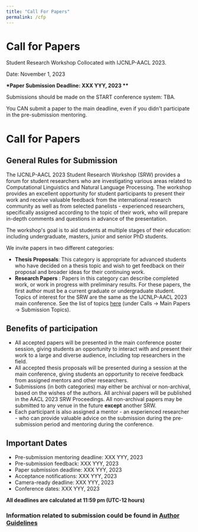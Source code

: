 ```yaml
---
title: "Call For Papers"
permalink: /cfp
---
```


# Call for Papers

Student Research Workshop Collocated with IJCNLP-AACL 2023.

Date: November 1, 2023

**\*Paper Submission Deadline: XXX YYY, 2023 \*\***

Submissions should be made on the START conference system: TBA. <!-- https://softconf.com/ijcnlp2023/SRW2023/ -->

You CAN submit a paper to the main deadline, even if you didn't participate in the pre-submission mentoring.

# Call for Papers

## General Rules for Submission

The IJCNLP-AACL 2023 Student Research Workshop (SRW) provides a forum for student researchers who are investigating various areas related to Computational Linguistics and Natural Language Processing. The workshop provides an excellent opportunity for student participants to present their work and receive valuable feedback from the international research community as well as from selected panelists - experienced researchers, specifically assigned according to the topic of their work, who will prepare in-depth comments and questions in advance of the presentation.

The workshop's goal is to aid students at multiple stages of their education: including undergraduate, masters, junior and senior PhD students.

We invite papers in two different categories:

- **Thesis Proposals**: This category is appropriate for advanced students who have decided on a thesis topic and wish to get feedback on their proposal and broader ideas for their continuing work.
- **Research Papers** : Papers in this category can describe completed work, or work in progress with preliminary results. For these papers, the first author must be a current graduate or undergraduate student.
  Topics of interest for the SRW are the same as the IJCNLP-AACL 2023 main conference. See the list of topics [here](http://www.ijcnlp-aacl2023.org/) (under Calls -> Main Papers -> Submission Topics).

## Benefits of participation

- All accepted papers will be presented in the main conference poster session, giving students an opportunity to interact with and present their work to a large and diverse audience, including top researchers in the field.
- All accepted thesis proposals will be presented during a session at the main conference, giving students an opportunity to receive feedback from assigned mentors and other researchers.
- Submissions (in both categories) may either be archival or non-archival, based on the wishes of the authors. All archival papers will be published in the AACL 2023 SRW Proceedings. All non-archival papers may be submitted to any venue in the future **except** another SRW.
- Each participant is also assigned a mentor - an experienced researcher - who can provide valuable advice on the submission during the pre-submission period and mentoring during the conference.

## Important Dates

- Pre-submission mentoring deadline: XXX YYY, 2023
- Pre-submission feedback: XXX YYY, 2023
- Paper submission deadline: XXX YYY, 2023
- Acceptance notifications: XXX YYY, 2023
- Camera-ready deadline: XXX YYY, 2023
- Conference dates: XXX YYY, 2023

**All deadlines are calculated at 11:59 pm (UTC-12 hours)**

### Information related to submission could be found in [Author Guidelines](/author)
